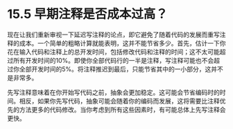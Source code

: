 # 15.5 早期注释是否成本过高？

现在让我们重新审视一下延迟写注释的论点，即它避免了随着代码的发展而重写注释的成本。一个简单的粗略计算就能表明，这并不能节省多少。首先，估计一下你花在输入代码和注释上的总开发时间，包括修改代码和注释的时间；这不太可能超过所有开发时间的10%。即使你全部代码行的一半是注释，写注释可能也不会超过你全部开发时间的5%。将注释推迟到最后，只能节省其中的一小部分，这并不是非常多。

先写注释意味着在你开始写代码之前，抽象会更加稳定。这可能会节省编码时的时间。相反，如果你先写代码，抽象可能会随着你的编码而发展，这将需要比注释优先的方法更多的代码修改。当你考虑到所有这些因素时，有可能总体上先写注释会更快。

